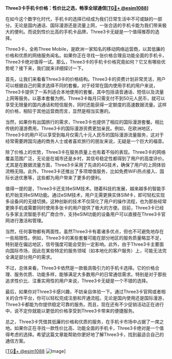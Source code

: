 **Three3卡手机卡价格：性价比之选，畅享全球通信[[TG💪+ @esim1088](https://t.me/s/esim1088)]**

在如今这个数字化时代，手机卡的选择已经成为我们日常生活中不可或缺的一部分。无论是国内通话、国际漫游还是流量上网，一张合适的手机卡能为我们带来极大的便利。而说到性价比高的手机卡品牌，Three3卡无疑是一个值得推荐的选择。

Three3卡，全称Three Mobile，是欧洲一家知名的移动网络运营商，以其低廉的价格和优质的网络服务闻名。如果你正在寻找一张价格合理且功能全面的手机卡，Three3卡绝对值得一试。那么，Three3卡的手机卡价格究竟如何？它又有哪些优势呢？接下来，我们就来详细探讨一下。

首先，让我们来看看Three3卡的价格结构。Three3卡的资费计划非常灵活，用户可以根据自己的需求选择不同的套餐。对于经常在国内使用手机的用户来说，Three3卡提供了一系列适合本地使用的套餐，其中包括语音通话、短信以及流量上网等服务。以基本套餐为例，Three3卡每月只需支付不到50元人民币，就可以享受无限量的国内通话和短信服务，同时还能获得一定额度的高速数据流量。这样的价格，相较于其他运营商而言，显然是相当实惠的。

当然，如果你有出国旅行的需求，Three3卡也提供了相应的国际漫游套餐。相比传统的漫游费用，Three3卡的国际漫游资费更加亲民。例如，在欧洲地区，Three3卡的用户可以享受到每月仅需几十元人民币的国际漫游流量服务，这对于经常需要跨国沟通的商务人士或者喜欢旅行的朋友来说，无疑是一个巨大的福音。

除了价格上的优势，Three3卡在服务质量上也有着不俗的表现。Three3卡的网络覆盖范围广泛，无论是在城市还是乡村，其信号稳定性都得到了用户的高度评价。尤其是在数据流量方面，Three3卡采用了先进的4G技术，确保了用户的上网体验流畅无阻。此外，Three3卡还推出了多项增值服务，比如免费WiFi热点接入、国际长途优惠等，这些都为用户带来了更多的便利。

值得一提的是，Three3卡还支持eSIM技术。随着科技的发展，越来越多的智能手机开始支持eSIM功能。通过eSIM技术，用户无需更换实体SIM卡，即可轻松实现多设备间的无缝切换。这种创新的技术不仅简化了用户的操作流程，也为那些经常更换手机或需要同时使用多张卡的用户提供了极大的方便。目前，Three3卡已经与多家主流智能手机厂商合作，支持eSIM功能的设备用户可以直接在Three3卡官网进行激活和管理。

当然，任何事物都有两面性。虽然Three3卡有着诸多优点，但也不可避免地存在一些局限性。例如，Three3卡的某些套餐可能在部分地区的服务质量略显不足，特别是在偏远地区，信号强度可能会受到一定影响。此外，由于Three3卡主要面向国际市场，因此在某些特定的服务领域（如本地化的客户服务）上，可能无法完全满足部分用户的需求。

不过，总体来看，Three3卡依然是一款极具吸引力的手机卡选择。它的价格合理、服务优质、功能多样，能够满足大多数用户的日常通信需求。特别是对于那些追求性价比、注重实用性的用户来说，Three3卡无疑是一个不错的选择。

最后，如果你对Three3卡感兴趣，不妨亲自体验一下。通过Three3卡官网或者相关的合作平台，你可以轻松完成注册和开通流程。无论是国内使用还是国际漫游，Three3卡都能为你提供稳定可靠的服务。而且，现在还有不少促销活动正在进行中，说不定你就能以更低的价格享受到Three3卡带来的便捷服务。

总之，Three3卡凭借其低廉的价格和优质的服务，在手机卡市场中占据了一席之地。如果你正在寻找一款性价比高、功能全面的手机卡，Three3卡绝对是一个值得考虑的选择。希望这篇文章能帮助你更好地了解Three3卡，找到最适合自己的通信方案。

[[TG💪+ @esim1088](https://t.me/s/esim1088) ![Image](https://i.postimg.cc/4NQfJmqS/Snipaste-2025-05-13-00-14-12.png)]